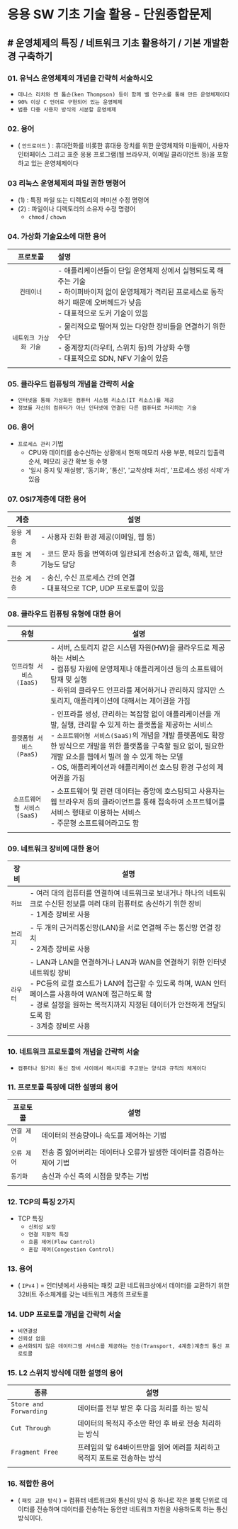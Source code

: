 # 응용 SW 기초 기술 활용 - 단원종합문제

## # 운영체제의 특징 / 네트워크 기초 활용하기 / 기본 개발환경 구축하기

### 01. 유닉스 운영체제의 개념을 간략히 서술하시오

- `데니스 리치와 켄 톰슨(ken Thompson) 등이 함께 벨 연구소를 통해 만든 운영체제이다`
- `90% 이상 C 언어로 구현되어 있는 운영체제`
- `범용 다중 사용자 방식의 시분할 운영체제`

### 02. 용어

- ( `안드로이드` ) : 휴대전화를 비롯한 휴대용 장치를 위한 운영체제와 미들웨어, 사용자 인터페이스 그리고 표준 응용 프로그램(웹 브라우저, 이메일 클라이언트 등)을 포함하고 있는 운영체제이다

### 03 리눅스 운영체제의 파일 권한 명령어

- (1) : 특정 파일 또는 디렉토리의 퍼미션 수정 명령어
- (2) : 파일이나 디렉토리의 소유자 수정 명령어
  - `chmod` / `chown`

### 04. 가상화 기술요소에 대한 용어

|프로토콜|설명|
|:--:|:--|
|`컨테이너`|- 애플리케이션들이 단일 운영체제 상에서 실행되도록 해주는 기술</br>- 하이퍼바이저 없이 운영체제가 격리된 프로세스로 동작하기 때문에 오버헤드가 낮음</br>- 대표적으로 도커 기술이 있음|
|`네트워크 가상화 기술`|- 물리적으로 떨어져 있는 다양한 장비들을 연결하기 위한 수단</br>- 중계장치(라우터, 스위치 등)의 가상화 수행</br>- 대표적으로 SDN, NFV 기술이 있음|
|||

### 05. 클라우드 컴퓨팅의 개념을 간략히 서술

- `인터넷을 통해 가상화된 컴퓨터 시스템 리소스(IT 리소스)를 제공`
- `정보를 자신의 컴퓨터가 아닌 인터넷에 연결된 다른 컴퓨터로 처리하는 기술`

### 06. 용어

- `프로세스 관리` 기법
  - CPU와 데이터를 송수신하는 상황에서 현재 메모리 사용 부분, 메모리 입출력 순서, 메모리 공간 확보 등 수행
  - '일시 중지 및 재실행', '동기화', '통신', '교착상태 처리', '프로세스 생성 삭제'가 있음

### 07. OSI7계층에 대한 용어

|계층|설명|
|--|--|
|`응용 계층`|- 사용자 친화 환경 제공(이메일, 웹 등)|
|`표현 계층`|- 코드 문자 등을 번역하여 일관되게 전송하고 압축, 해제, 보안 기능도 담당|
|`전송 계층`|- 송신, 수신 프로세스 간의 연결</br>- 대표적으로 TCP, UDP 프로토콜이 있음|
|||

### 08. 클라우드 컴퓨팅 유형에 대한 용어

|유형|설명|
|:---:|---|
|`인프라형 서비스`</br>`(IaaS)`|- 서버, 스토리지 같은 시스템 자원(HW)을 클라우드로 제공하는 서비스</br>- 컴퓨팅 자원에 운영체제나 애플리케이션 등의 소프트웨어 탑재 및 실행</br>- 하위의 클라우드 인프라를 제어하거나 관리하지 않지만 스토리지, 애플리케이션에 대해서는 제어권을 가짐|
|`플랫폼형 서비스`</br>`(PaaS)`|- 인프라를 생성, 관리하는 복잡함 없이 애플리케이션을 개발, 실행, 관리할 수 있게 하는 플랫폼을 제공하는 서비스</br>- `소프트웨어형 서비스(SaaS)`의 개념을 개발 플랫폼에도 확장한 방식으로 개발을 위한 플랫폼을 구축할 필요 없이, 필요한 개발 요소를 웹에서 빌려 쓸 수 있게 하는 모델</br>- OS, 애플리케이션과 애플리케이션 호스팅 환경 구성의 제어권을 가짐|
|`소프트웨어형 서비스`</br>`(SaaS)`|- 소프트웨어 및 관련 데이터는 중앙에 호스팅되고 사용자는 웹 브라우저 등의 클라이언트를 통해 접속하여 소프트웨어를 서비스 형태로 이용하는 서비스</br>- 주문형 소프트웨어라고도 함|
|||

### 09. 네트워크 장비에 대한 용어

|장비|설명|
|--|--|
|`허브`|- 여러 대의 컴퓨터를 연결하여 네트워크로 보내거나 하나의 네트워크로 수신된 정보를 여러 대의 컴퓨터로 송신하기 위한 장비</br>- 1계층 장비로 사용|
|`브리지`|- 두 개의 근거리통신망(LAN)을 서로 연결해 주는 통신망 연결 장치</br>- 2계층 장비로 사용|
|`라우터`|- LAN과 LAN을 연결하거나 LAN과 WAN을 연결하기 위한 인터넷 네트워킹 장비</br>- PC등의 로컬 호스트가 LAN에 접근할 수 있도록 하며, WAN 인터페이스를 사용하여 WAN에 접근하도록 함</br>- 경로 설정을 원하는 목적지까지 지정된 데이터가 안전하게 전달되도록 함</br>- 3계층 장비로 사용|
|||

### 10. 네트워크 프로토콜의 개념을 간략히 서술

- `컴퓨터나 원거리 통신 장비 사이에서 메시지를 주고받는 양식과 규칙의 체계이다`

### 11. 프로토콜 특징에 대한 설명의 용어

|프로토콜|설명|
|--|--|
|`연결 제어`|데이터의 전송량이나 속도를 제어하는 기법|
|`오류 제어`|전송 중 잃어버리는 데이터나 오류가 발생한 데이터를 검증하는 제어 기법|
|`동기화`|송신과 수신 측의 시점을 맞추는 기법|
|||

### 12. TCP의 특징 2가지

- TCP 특징
  - `신뢰성 보장`
  - `연결 지향적 특징`
  - `흐름 제어(Flow Control)`
  - `혼잡 제어(Congestion Control)`

### 13. 용어

- ( `IPv4` ) = 인터넷에서 사용되는 패킷 교환 네트워크상에서 데이터를 교환하기 위한 32비트 주소체계를 갖는 네트워크 계층의 프로토콜

### 14. UDP 프로토콜 개념을 간략히 서술

- `비연결성`
- `신뢰성 없음`
- `순서화되지 않은 데이터그램 서비스를 제공하는 전송(Transport, 4계층)계층의 통신 프로토콜`

### 15. L2 스위치 방식에 대한 설명의 용어

|종류|설명|
|--|--|
|`Store and Forwarding`|데이터를 전부 받은 후 다음 처리를 하는 방식|
|`Cut Through`|데이터의 목적지 주소만 확인 후 바로 전송 처리하는 방식|
|`Fragment Free`|프레임의 앞 64바이트만을 읽어 에러를 처리하고 목적지 포트로 전송하는 방식|
|||

### 16. 적합한 용어

- ( `패킷 교환 방식` ) = 컴퓨터 네트워크와 통신의 방식 중 하나로 작은 블록 단위로 데이터를 전송하며 데이터를 전송하는 동안만 네트워크 자원을 사용하도록 하는 통신 방식이다.
